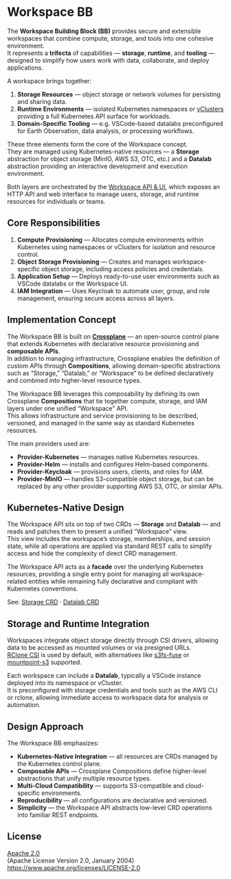 # Workspace BB

The **Workspace Building Block (BB)** provides secure and extensible workspaces that combine compute, storage, and tools into one cohesive environment.  
It represents a **trifecta** of capabilities — **storage**, **runtime**, and **tooling** — designed to simplify how users work with data, collaborate, and deploy applications.

A workspace brings together:

1. **Storage Resources** — object storage or network volumes for persisting and sharing data.  
2. **Runtime Environments** — isolated Kubernetes namespaces or [vClusters](https://www.vcluster.com/) providing a full Kubernetes API surface for workloads.  
3. **Domain-Specific Tooling** — e.g. VSCode-based datalabs preconfigured for Earth Observation, data analysis, or processing workflows.

These three elements form the core of the Workspace concept.  
They are managed using Kubernetes-native resources — a **Storage** abstraction for object storage (MinIO, AWS S3, OTC, etc.) and a **Datalab** abstraction providing an interactive development and execution environment.

Both layers are orchestrated by the [Workspace API & UI](https://github.com/EOEPCA/rm-workspace-api/), which exposes an HTTP API and web interface to manage users, storage, and runtime resources for individuals or teams.


## Core Responsibilities

1. **Compute Provisioning** — Allocates compute environments within Kubernetes using namespaces or vClusters for isolation and resource control.  
2. **Object Storage Provisioning** — Creates and manages workspace-specific object storage, including access policies and credentials.  
3. **Application Setup** — Deploys ready-to-use user environments such as VSCode datalabs or the Workspace UI.  
4. **IAM Integration** — Uses Keycloak to automate user, group, and role management, ensuring secure access across all layers.


## Implementation Concept

The Workspace BB is built on **[Crossplane](https://github.com/crossplane/crossplane)** — an open-source control plane that extends Kubernetes with declarative resource provisioning and **composable APIs**.  
In addition to managing infrastructure, Crossplane enables the definition of custom APIs through **Compositions**, allowing domain-specific abstractions such as “Storage,” “Datalab,” or “Workspace” to be defined declaratively and combined into higher-level resource types.

The Workspace BB leverages this composability by defining its own Crossplane **Compositions** that tie together compute, storage, and IAM layers under one unified “Workspace” API.  
This allows infrastructure and service provisioning to be described, versioned, and managed in the same way as standard Kubernetes resources.

The main providers used are:

- **Provider-Kubernetes** — manages native Kubernetes resources.  
- **Provider-Helm** — installs and configures Helm-based components.  
- **Provider-Keycloak** — provisions users, clients, and roles for IAM.  
- **Provider-MinIO** — handles S3-compatible object storage, but can be replaced by any other provider supporting AWS S3, OTC, or similar APIs.


## Kubernetes-Native Design

The Workspace API sits on top of two CRDs — **Storage** and **Datalab** — and reads and patches them to present a unified “Workspace” view.  
This view includes the workspace’s storage, memberships, and session state, while all operations are applied via standard REST calls to simplify access and hide the complexity of direct CRD management.

The Workspace API acts as a **facade** over the underlying Kubernetes resources, providing a single entry point for managing all workspace-related entities while remaining fully declarative and compliant with Kubernetes conventions.

See: [Storage CRD](https://provider-storage.versioneer.at/latest/reference-guides/api/) · [Datalab CRD](https://provider-datalab.versioneer.at/latest/reference-guides/api/)



## Storage and Runtime Integration

Workspaces integrate object storage directly through CSI drivers, allowing data to be accessed as mounted volumes or via presigned URLs.  
[RClone CSI](https://github.com/rclone/rclone) is used by default, with alternatives like [s3fs-fuse](https://github.com/s3fs-fuse/s3fs-fuse) or [mountpoint-s3](https://github.com/awslabs/mountpoint-s3) supported.

Each workspace can include a **Datalab**, typically a VSCode instance deployed into its namespace or vCluster.  
It is preconfigured with storage credentials and tools such as the AWS CLI or rclone, allowing immediate access to workspace data for analysis or automation.


## Design Approach

The Workspace BB emphasizes:

- **Kubernetes-Native Integration** — all resources are CRDs managed by the Kubernetes control plane.  
- **Composable APIs** — Crossplane Compositions define higher-level abstractions that unify multiple resource types.  
- **Multi-Cloud Compatibility** — supports S3-compatible and cloud-specific environments.  
- **Reproducibility** — all configurations are declarative and versioned.  
- **Simplicity** — the Workspace API abstracts low-level CRD operations into familiar REST endpoints.


## License

[Apache 2.0](LICENSE)  
(Apache License Version 2.0, January 2004)  
https://www.apache.org/licenses/LICENSE-2.0